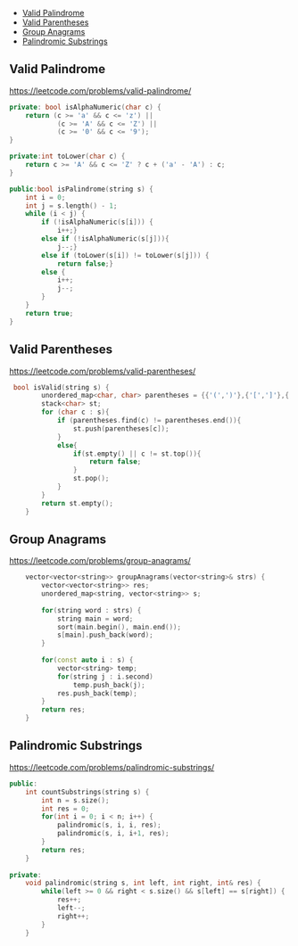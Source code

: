 + [Valid Palindrome](#valid-palindrome)
+ [Valid Parentheses](#valid-parentheses)
+ [Group Anagrams](#group-anagrams)
+ [Palindromic Substrings](#palindromic-substrings)

## Valid Palindrome

https://leetcode.com/problems/valid-palindrome/

```cpp
private: bool isAlphaNumeric(char c) {
    return (c >= 'a' && c <= 'z') ||
            (c >= 'A' && c <= 'Z') ||
            (c >= '0' && c <= '9');
}

private:int toLower(char c) {
    return c >= 'A' && c <= 'Z' ? c + ('a' - 'A') : c;
}

public:bool isPalindrome(string s) {
    int i = 0;
    int j = s.length() - 1;
    while (i < j) {
        if (!isAlphaNumeric(s[i])) {
            i++;}
        else if (!isAlphaNumeric(s[j])){
            j--;}
        else if (toLower(s[i]) != toLower(s[j])) {
            return false;}
        else {
            i++;
            j--;
        }
    }
    return true;
}
```

## Valid Parentheses

https://leetcode.com/problems/valid-parentheses/

```cpp
 bool isValid(string s) {
        unordered_map<char, char> parentheses = {{'(',')'},{'[',']'},{'{','}'}};
        stack<char> st;
        for (char c : s){
            if (parentheses.find(c) != parentheses.end()){
                st.push(parentheses[c]);
            }
            else{
                if(st.empty() || c != st.top()){
                    return false;
                }
                st.pop();
            }
        }
        return st.empty();
    } 
```

## Group Anagrams

https://leetcode.com/problems/group-anagrams/

```cpp
    vector<vector<string>> groupAnagrams(vector<string>& strs) {
        vector<vector<string>> res;
        unordered_map<string, vector<string>> s;
        
        for(string word : strs) {
            string main = word;
            sort(main.begin(), main.end());
            s[main].push_back(word);
        }
        
        for(const auto i : s) {
            vector<string> temp;
            for(string j : i.second)
                temp.push_back(j);
            res.push_back(temp);
        }
        return res;  
    }
```

## Palindromic Substrings

https://leetcode.com/problems/palindromic-substrings/

```cpp
public:
    int countSubstrings(string s) {
        int n = s.size();
        int res = 0;
        for(int i = 0; i < n; i++) {
            palindromic(s, i, i, res); 
            palindromic(s, i, i+1, res);
        }
        return res;
    }
    
private:
    void palindromic(string s, int left, int right, int& res) {
        while(left >= 0 && right < s.size() && s[left] == s[right]) {
            res++;
            left--;
            right++;
        }
    }
```
